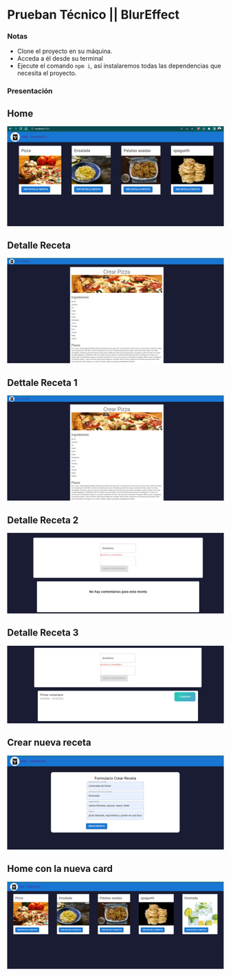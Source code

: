 # Prueban Técnico || BlurEffect

### Notas

- Clone el proyecto en su máquina.
- Acceda a él desde su terminal
- Ejecute el comando `npm i`, así instalaremos todas las dependencias que necesita el proyecto.

### Presentación

## Home

![Imagén Home](./public/HomeRecipes.png)

## Detalle Receta

![Imagén Home](./public/RecipeDetail1.png)

## Dettale Receta 1

![Detalle receta parte 1](./public/RecipeDetail1.png)

## Detalle Receta 2

![Detalle receta parte 2](./public/RecipeDetail2_WithouComentaries.png)

## Detalle Receta 3

![Detalle receta parte 3](./public/RecipeDetail2_WithComentaries.png)

## Crear nueva receta

![Formulario crear nueva receta](./public//FormCreateRecipe.png)

## Home con la nueva card

![Home con la nueva card (limonada)](./public//NewsRecipesHome.png)
